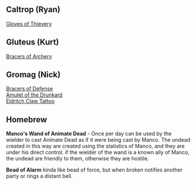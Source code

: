 ## Caltrop (Ryan)
[Gloves of Thievery](https://www.dndbeyond.com/magic-items/gloves-of-thievery)<br/>

## Gluteus (Kurt)
[Bracers of Archery](https://www.dndbeyond.com/magic-items/bracers-of-archery)<br/>

## Gromag (Nick)
[Bracers of Defense](https://www.dndbeyond.com/magic-items/bracers-of-defense)<br/>
[Amulet of the Drunkard](https://www.dndbeyond.com/magic-items/amulet-of-the-drunkard)<br/>
[Eldritch Claw Tattoo](https://www.dndbeyond.com/magic-items/eldritch-claw-tattoo)<br/>


## Homebrew

**Manco's Wand of Animate Dead** - Once per day can be used by the wielder to cast Animate Dead as if it were being cast by Manco.  The undead created in this way are created using the statistics of Manco, and they are under his direct control.  if the wielder of the wand is a known ally of Manco, the undead are friendly to them, otherwise they are hostile.

**Bead of Alarm** kinda like bead of force, but when broken notifies another party or rings a distant bell.

